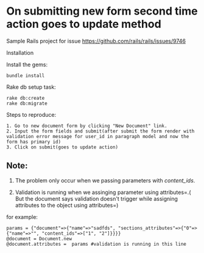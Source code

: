 On submitting new form second time action goes to update method
===============================================================

Sample Rails project for issue https://github.com/rails/rails/issues/9746

Installation

Install the gems:

```
bundle install
```


Rake db setup task:

```
rake db:create
rake db:migrate
```

Steps to reproduce:

```
1. Go to new document form by clicking "New Document" link.
2. Input the form fields and submit(after submit the form render with validation error message for user_id in paragraph model and now the form has primary id)
3. Click on submit(goes to update action)
```
## Note:

   1. The problem only occur when we passing parameters with *content_ids*.
   
   2. Validation is running when we assinging parameter using attributes=.( But the document says validation doesn't trigger while assigning attributes to the object using attributes=)
   
   for example:

```
params = {"document"=>{"name"=>"sadfds", "sections_attributes"=>{"0"=>{"name"=>"", "content_ids"=>["1", "2"]}}}}
@document = Document.new
@document.attributes =  params #validation is running in this line
